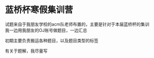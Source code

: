 # 蓝桥杯寒假集训营
试题来自于我朋友学校的acm队老师布置的，主要是针对于本届蓝桥杯的集训  
我一边用我朋友的OJ账号做题目，一边汇总  

初期主要负责搬运各种题目，以及题目类型的标签  

有关于题解，我尽量写  


